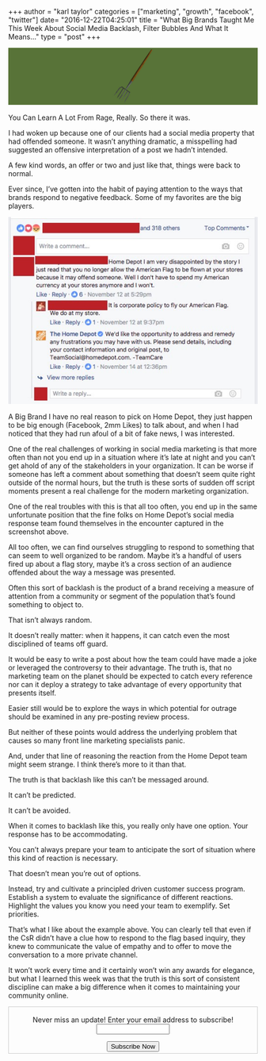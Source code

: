 +++
author = "karl taylor"
categories = ["marketing", "growth", "facebook", "twitter"]
date= "2016-12-22T04:25:01"
title = "What Big Brands Taught Me This Week About Social Media Backlash, Filter Bubbles And What It Means…"
type = "post"
+++

  ![](https://raw.githubusercontent.com/karljtaylor/kjt/blog/content/assets/74dea-1d52ki9vf5jdrl5ej2_w8kw.png)

 You Can Learn A Lot From Rage, Really.  So there it was.

 I had woken up because one of our clients had a social media property that had offended someone. It wasn’t anything dramatic, a misspelling had suggested an offensive interpretation of a post we hadn’t intended.

 A few kind words, an offer or two and just like that, things were back to normal.

 Ever since, I’ve gotten into the habit of paying attention to the ways that brands respond to negative feedback. Some of my favorites are the big players.

  ![](https://raw.githubusercontent.com/karljtaylor/kjt/blog/content/assets/4cac5-1smnwtxblla6z3ospgjse6g.jpeg)

 A Big Brand  I have no real reason to pick on Home Depot, they just happen to be big enough (Facebook, 2mm Likes) to talk about, and when I had noticed that they had run afoul of a bit of fake news, I was interested.

 One of the real challenges of working in social media marketing is that more often than not you end up in a situation where it’s late at night and you can’t get ahold of any of the stakeholders in your organization. It can be worse if someone has left a comment about something that doesn’t seem quite right outside of the normal hours, but the truth is these sorts of sudden off script moments present a real challenge for the modern marketing organization.

 One of the real troubles with this is that all too often, you end up in the same unfortunate position that the fine folks on Home Depot’s social media response team found themselves in the encounter captured in the screenshot above.

 All too often, we can find ourselves struggling to respond to something that can seem to well organized to be random. Maybe it’s a handful of users fired up about a flag story, maybe it’s a cross section of an audience offended about the way a message was presented.

 Often this sort of backlash is the product of a brand receiving a measure of attention from a community or segment of the population that’s found something to object to.

 That isn’t always random.

 It doesn’t really matter: when it happens, it can catch even the most disciplined of teams off guard.

 It would be easy to write a post about how the team could have made a joke or leveraged the controversy to their advantage. The truth is, that no marketing team on the planet should be expected to catch every reference nor can it deploy a strategy to take advantage of every opportunity that presents itself.

 Easier still would be to explore the ways in which potential for outrage should be examined in any pre-posting review process.

 But neither of these points would address the underlying problem that causes so many front line marketing specialists panic.

 And, under that line of reasoning the reaction from the Home Depot team might seem strange. I think there’s more to it than that.

 The truth is that backlash like this can’t be messaged around.

 It can’t be predicted.

 It can’t be avoided.

 When it comes to backlash like this, you really only have one option. Your response has to be accommodating.

 You can’t always prepare your team to anticipate the sort of situation where this kind of reaction is necessary.

 That doesn’t mean you’re out of options.

 Instead, try and cultivate a principled driven customer success program. Establish a system to evaluate the significance of different reactions. Highlight the values you know you need your team to exemplify. Set priorities.

 That’s what I like about the example above. You can clearly tell that even if the CsR didn’t have a clue how to respond to the flag based inquiry, they knew to communicate the value of empathy and to offer to move the conversation to a more private channel.

 It won’t work every time and it certainly won’t win any awards for elegance, but what I learned this week was that the truth is this sort of consistent discipline can make a big difference when it comes to maintaining your community online.

 <form style="border:1px solid #ccc;padding:3px;text-align: center;" action="https://tinyletter.com/karljtaylor" method="post" target="popupwindow" onsubmit="window.open('https://tinyletter.com/karljtaylor', 'popupwindow', 'scrollbars=yes,width=800,height=600');return true" _lpchecked="1">
     <p style="
      display: flex;
      align-items: center;
      flex-direction: column;
  "><label for="tlemail">Never miss an update! Enter your email address to subscribe!</label>
       <input type="text" name="email" id="tlemail" style="
      width: 140px;
  "></p>
     <input type="hidden" value="1" name="embed"><input type="submit" value="Subscribe Now">
  </form>
